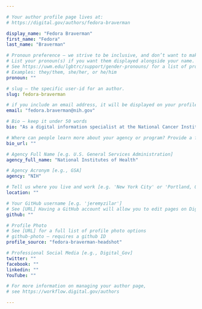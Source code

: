 ```yaml
---

# Your author profile page lives at:
# https://digital.gov/authors/fedora-braverman

display_name: "Fedora Braverman"
first_name: "Fedora"
last_name: "Braverman"

# Pronoun preference — we strive to be inclusive, and don’t want to make assumptions on a person’s first name (be it a gender-neutral name, or is one more common in languages other than English). Learn more http://www.MyPronouns.org
# List your pronoun(s) if you want them displayed alongside your name. Leave it blank and we'll use just your name.
# See https://uwm.edu/lgbtrc/support/gender-pronouns/ for a list of pronouns
# Examples: they/them, she/her, or he/him
pronoun: ""

# slug — the specific user-id for an author.
slug: fedora-braverman

# if you include an email address, it will be displayed on your profile page
email: "fedora.braverman@nih.gov"

# Bio — keep it under 50 words
bio: "As a digital information specialist at the National Cancer Institute (NCI) of the National Institutes of Health (NIH), Fedora works with user experience (UX) designers and information architects to develop [cancer.gov](https://www.cancer.gov/) and [cancer.gov/español](https://www.cancer.gov/espanol). She is passionate about making NCI websites usable, enjoyable, and useful for its users. She is the co-manager of the [Multilingual Community](https://digital.gov/communities/multilingual/). The community works together to solve common issues on communication in other languages other than English. Prior to working for NCI, she worked and developed [MedlinePlus](https://medlineplus.gov/), the website for consumer health information from the National Library of Medicine. She was the lead of the [MedlinePlus en español](https://medlineplus.gov/spanish/), the [NIH MedlinePlus magazine](https://magazine.medlineplus.gov/) and the [NIH MedlinePlus revista](https://magazine.medlineplus.gov/es/) teams where her main goal was to present high quality health information to consumers in both English and Spanish."

# Where can people learn more about your agency or program? Provide a full URL [e.g. 'https://www.example.gov/']
bio_url: ""

# Agency Full Name [e.g. U.S. General Services Administration]
agency_full_name: "National Institutes of Health"

# Agency Acronym [e.g., GSA]
agency: "NIH"

# Tell us where you live and work [e.g. 'New York City' or 'Portland, OR']
location: ""

# Your GitHub username [e.g. 'jeremyzilar']
# See [URL] Having a GitHub account will allow you to edit pages on DigitalGov. The image used in your GitHub account can also be used to populate your digital.gov profile photo.
github: ""

# Profile Photo
# See [URL] for a full list of profile photo options
# github-photo — requires a github ID
profile_source: "fedora-braverman-headshot"

# Professional Social Media [e.g., Digital_Gov]
twitter: ""
facebook: ""
linkedin: ""
YouTube: ""

# For more information on managing your author page,
# see https://workflow.digital.gov/authors

---
```

